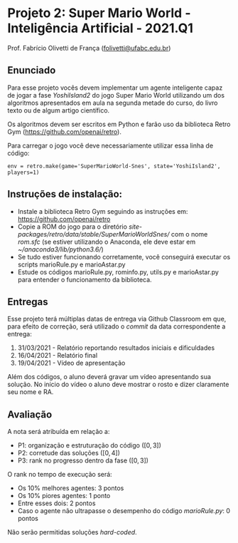 # Projeto 2: Super Mario World - Inteligência Artificial - 2021.Q1

Prof. Fabrício Olivetti de França (folivetti@ufabc.edu.br)

## Enunciado

Para esse projeto vocês devem implementar um agente inteligente capaz de jogar a fase *YoshiIsland2* do jogo Super Mario World utilizando um dos algoritmos apresentados em aula na segunda metade do curso, do livro texto ou de algum artigo científico.

Os algoritmos devem ser escritos em Python e farão uso da biblioteca Retro Gym (https://github.com/openai/retro).

Para carregar o jogo você deve necessariamente utilizar essa linha de código:

```
env = retro.make(game='SuperMarioWorld-Snes', state='YoshiIsland2', players=1)
```

## Instruções de instalação:

- Instale a biblioteca Retro Gym seguindo as instruções em: https://github.com/openai/retro
- Copie a ROM do jogo para o diretório *site-packages/retro/data/stable/SuperMarioWorldSnes/* com o nome *rom.sfc* (se estiver utilizando o Anaconda, ele deve
estar em *~/anaconda3/lib/python3.6/*)
- Se tudo estiver funcionando corretamente, você conseguirá executar os scripts marioRule.py e marioAstar.py
- Estude os códigos marioRule.py, rominfo.py, utils.py e marioAstar.py para entender o funcionamento da biblioteca.

## Entregas

Esse projeto terá múltiplas datas de entrega via Github Classroom em que, para efeito de correção, será utilizado o *commit* da data correspondente a entrega:

1. 31/03/2021   - Relatório reportando resultados iniciais e dificuldades
2. 16/04/2021 - Relatório final
3. 19/04/2021 - Vídeo de apresentação

Além dos códigos, o aluno deverá gravar um vídeo apresentando sua solução. No início do vídeo o aluno deve mostrar o rosto e dizer claramente seu nome e RA.

## Avaliação

A nota será atribuída em relação a:

- P1: organização e estruturação do código ($[0, 3]$)
- P2: corretude das soluções ($[0, 4]$)
- P3: rank no progresso dentro da fase ($[0, 3]$)

O rank no tempo de execução será:

- Os $10\%$ melhores agentes: 3 pontos
- Os $10\%$ piores agentes: 1 ponto
- Entre esses dois: 2 pontos
- Caso o agente não ultrapasse o desempenho do código *marioRule.py*: 0 pontos

Não serão permitidas soluções *hard-coded*.
